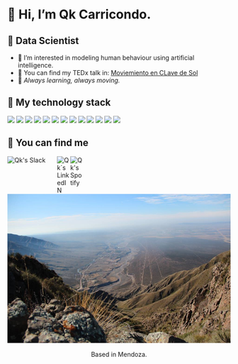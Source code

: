 # 👋 Hi, I’m Qk Carricondo.
## :space_invader: Data Scientist


- 👀 I’m interested in modeling human behaviour using artificial intelligence.
- :musical_score: You can find my TEDx talk in: [Moviemiento en CLave de Sol](https://www.youtube.com/watch?v=kbLH--fVzXY)
- 🌱 _Always learning, always moving._

## 	:mechanical_arm: My technology stack

<code><img height="50" src="https://www.vectorlogo.zone/logos/python/python-horizontal.svg"></code>
<code><img height="50" src="https://www.adictosaltrabajo.com/wp-content/uploads/2020/12/1200px-Pandas_logo.svg_.png"></code>
<code><img height="47" src="https://www.itop.es/images/Tecnologias/scikit-learn-itop.png"></code>
<code><img height="42" src="https://upload.wikimedia.org/wikipedia/commons/8/88/SpaCy_logo.svg"></code>
<code><img height="50" src="https://fastapi.tiangolo.com/img/logo-margin/logo-teal.png"></code>
<code><img height="50" src="https://www.vectorlogo.zone/logos/opencv/opencv-ar21.svg"></code>
<code><img height="50" src="https://www.vectorlogo.zone/logos/mysql/mysql-ar21.svg"></code>
<code><img height="50" src="https://www.vectorlogo.zone/logos/mongodb/mongodb-ar21.svg"></code>
<code><img height="50" src="https://www.vectorlogo.zone/logos/firebase/firebase-ar21.svg"></code>
<code><img height="45" src="https://www.vectorlogo.zone/logos/google_analytics/google_analytics-horizontal.svg"></code>
<code><img height="50" src="https://www.vectorlogo.zone/logos/github/github-ar21.svg"></code>
<code><img height="50" src="https://www.vectorlogo.zone/logos/microsoft_powerbi/microsoft_powerbi-ar21.svg"></code>
<code><img height="50" src="https://www.vectorlogo.zone/logos/getpostman/getpostman-ar21.svg"></code>

## :thought_balloon: You can find me

<a href="https://app.slack.com/client/T027DJ1J4E9/C0279S59RU6">
  <img align="left" alt="Qk's Slack" width="112px" src="https://upload.wikimedia.org/wikipedia/commons/b/b9/Slack_Technologies_Logo.svg" />
</a>

<a href="https://www.linkedin.com/in/julieta-carricondo-robino/?locale=en_US">
  <img align="left" alt="Qk´s LinkedIN" width="30px" src="https://raw.githubusercontent.com/peterthehan/peterthehan/master/assets/linkedin.svg" />
</a>

<a href="https://open.spotify.com/user/21regfwib32wmqv6dwab4d55y?si=fd05aa22b31b432d">
  <img align="left" alt="Qk's Spotify" width="30px" src="https://raw.githubusercontent.com/peterthehan/peterthehan/master/assets/spotify.svg" />
</a>

<br />
<br />
<br />

<p align="center">
  <img src="image.jpg" alt="mountain" width="650"/>
   </p>
   
<p align="center"> Based in Mendoza. </p>

<!---
Qk527/Qk527 is a ✨ special ✨ repository because its `README.md` (this file) appears on your GitHub profile.
You can click the Preview link to take a look at your changes.
--->
